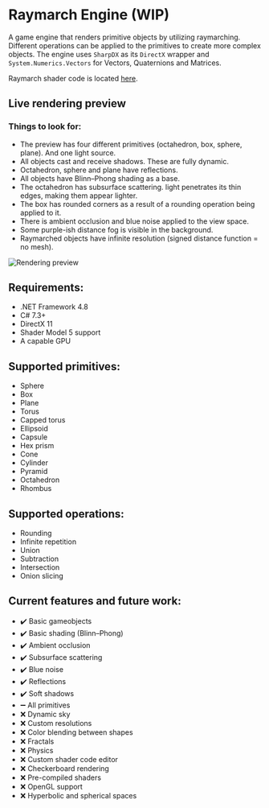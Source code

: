 # Raymarch Engine (WIP)

A game engine that renders primitive objects by utilizing raymarching. Different operations can be applied to the
primitives to create more complex objects. The engine uses `SharpDX` as its `DirectX`
wrapper and `System.Numerics.Vectors` for Vectors, Quaternions and Matrices.

Raymarch shader code is located [here](Shaders/Raymarch/Pixel.hlsl).

## Live rendering preview

### Things to look for:

- The preview has four different primitives (octahedron, box, sphere, plane). And one light source.
- All objects cast and receive shadows. These are fully dynamic.
- Octahedron, sphere and plane have reflections.
- All objects have Blinn–Phong shading as a base.
- The octahedron has subsurface scattering. light penetrates its thin edges, making them appear lighter.
- The box has rounded corners as a result of a rounding operation being applied to it.
- There is ambient occlusion and blue noise applied to the view space.
- Some purple-ish distance fog is visible in the background.
- Raymarched objects have infinite resolution (signed distance function = no mesh).

![Rendering preview](.github/assets/raymarch.gif)

## Requirements:

- .NET Framework 4.8
- C# 7.3+
- DirectX 11
- Shader Model 5 support
- A capable GPU

## Supported primitives:

- Sphere
- Box
- Plane
- Torus
- Capped torus
- Ellipsoid
- Capsule
- Hex prism
- Cone
- Cylinder
- Pyramid
- Octahedron
- Rhombus

## Supported operations:

+ Rounding
+ Infinite repetition
+ Union
+ Subtraction
+ Intersection
+ Onion slicing

## Current features and future work:

- :heavy_check_mark: Basic gameobjects
- :heavy_check_mark: Basic shading (Blinn–Phong)
- :heavy_check_mark: Ambient occlusion
- :heavy_check_mark: Subsurface scattering
- :heavy_check_mark: Blue noise
- :heavy_check_mark: Reflections
- :heavy_check_mark: Soft shadows
- :heavy_minus_sign: All primitives
- :x: Dynamic sky
- :x: Custom resolutions
- :x: Color blending between shapes
- :x: Fractals
- :x: Physics
- :x: Custom shader code editor
- :x: Checkerboard rendering
- :x: Pre-compiled shaders
- :x: OpenGL support
- :x: Hyperbolic and spherical spaces